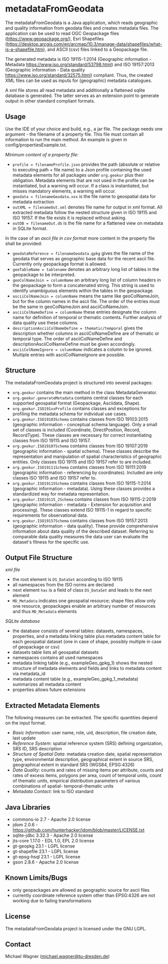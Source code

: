 # metadataFromGeodata
The metadataFromGeodata is a Java application, which reads geographic and quality information from geodata files and
creates metadata files. The application can be used to read OGC Geopackage files (https://www.geopackage.org/),
Esri Shapefiles (https://desktop.arcgis.com/en/arcmap/10.3/manage-data/shapefiles/what-is-a-shapefile.htm),
and ASCII (csv) files linked to a Geopackage file.

The generated metadata is ISO 19115-1:2014 (Geographic information - Metadata https://www.iso.org/standard/53798.html)
and ISO 19157:2013 (Geographic information - Data quality https://www.iso.org/standard/32575.html) compliant.
Thus, the created XML files can be used as inputs for (geographic) metadata catalogues.

A xml file stores all read metadata and additionally a flattened sqlite database is generated. 
The latter serves as an extension point to generate output in other standard compliant formats.


## Usage
Use the IDE of your choice and build, e.g., a jar file. The package needs one argument - the filename of a property file.
This file must contain all information to run the main method. An example is given in config/propertiesExample.txt.

*Minimum content of a property file*:
- `profile = filenameProfile.json` provides the path (absolute or relative to executing path + file name) to a Json profile
  containing the used metadata elements for all packages under `org.geokur` plus their obligation. Metadata elements that
  are not used in the profile can be instantiated, but a warning will occur. If a class is instantiated, but misses mandatory
  elements, a warning will occur.
- `geodata = filenameGeodata.xxx` is the file name to geospatial data for metadata extraction
- `outXML = filenameOut.xml` denotes file name for output in xml format. All extracted metadata follow the nested structure
  given in ISO 19115 and ISO 19157. If the file exists it is replaced without asking.
- `outDB = filenameOut.db` is the file name for a flattened view on metadata in SQLite format.

In the case of an *ascii file in csv format* more content in the property file shall be provided:
- `geodataReference = filenameGeodata.gpkg` gives the file name of the geodata that serves as geographic base data for
  the recent ascii file. Currently only geopackage format is allowed.
- `geoTableName = tablename` denotes an arbitrary long list of tables in the geopackage to be interpreted.
- `geoColNameJoin = columnName` an arbitrary long list of column headers in the geopackage to form a concatenated string.
  This string is used to identify unambiguous elements within the tables in the geopackage.
- `asciiColNameJoin = columnName` means the same like geoColNameJoin, but for the column names in the ascii file. The
  order of the entries must be the same in geoColNameJoin and asciiColNameJoin.
- `asciiColNameDefine = columnName` these entries designate the column name for definition of temporal or thematic contents.
  Further analysis of data quality use these columns.
- `descriptionAsciiColNameDefine = thematic/temporal` gives the description whether columns in asciiColNameDefine are of
  thematic or temporal type. The order of asciiColNameDefine and descriptionAsciiColNameDefine must be given accordingly.
- `asciiColNameIgnore = columnName` indicates a column to be ignored. Multiple entries with asciiColNameIgnore are possible.


## Structure
The metadataFromGeodata project is structured into several packages:
- `org.geokur` contains the main method in the class MetadataGenerator.
- `org.geokur.generateMetadata` contains central classes for each supported geospatial format (Geopackage, Asciidata, Shape).
- `org.geokur.ISO191xxProfile` contains classes and exceptions for profiling the metadata schema for individual use cases.
- `org.geokur.ISO19103Schema` contains classes from ISO 19103:2015 (geographic information - conceptual schema language).
  Only a small set of classes is included (Coordinate, DirectPosition, Record, RecordType). These classes are necessary for
  correct instantiating classes from ISO 19115 and ISO 19157.
- `org.geokur.ISO19107Schema` contains classes from ISO 19107:2019 (geographic information - spatial schema). These classes
  describe the representation and manipulation of spatial characteristics of geographic entities. Only classes ISO 19115
  and ISO 19157 refer to are included.
- `org.geokur.ISO19111Schema` contains classes from ISO 19111:2019 (geographic information - referencing by coordinates).
  Included are only classes ISO 19115 and ISO 19157 refer to.
- `org.geokur.ISO19115Schema` contains classes from ISO 19115-1:2014 (geographic information - metadata). Using these classes
  provides a standardized way for metadata representation.
- `org.geokur.ISO19115_2Schema` contains classes from ISO 19115-2:2019 (geographic information - metadata - Extension for
  acquisition and processing). These classes extend ISO 19115-1 in regard to specific requirements for observational data.
- `org.geokur.ISO19157Schema` contains classes from ISO 19157:2013 (geographic information - data quality). These provide
  comprehensive information about data quality of the described dataset. Referring to comparable data quality measures
  the data user can evaluate the dataset's fitness for the specific use.
  
  
## Output File Structure
*xml file*
- the root element is `DS_DataSet` according to ISO 19115
- all namespaces from the ISO norms are declared
- next element `has` is a field of class `DS_DataSet` and leads to the next element
- `MD_Metadata` indicates one geospatial resource; shape files allow only one resource, geopackages enable an arbitrary
  number of resources and thus `MD_Metadata` elements
  
*SQLite database*
- the database consists of several tables: datasets, namespaces, properties, and a metadata linking table plus metadata
  content table for each geospatial dataset (one in case of shape, possibly multiple in case of geopackage or csv)
- datasets table lists all geospatial datasets
- namespaces contains all used namespaces
- metadata linking table (e.g., exampleGeo_gpkg_1) shows the nested structure of metadata elements and fields and links to metadata
  content via metadata_id
- metadata content table (e.g., exampleGeo_gpkg_1_metadata) summarizes all metadata content
- properties allows future extensions


## Extracted Metadata Elements
The following measures can be extracted. The specific quantities depend on the input format.

- *Basic Information*: user name, role, uid, description, file creation date, last update
- *Reference System*: spatial reference system (SRS) defining organization, SRS ID, SRS description
- *Structure of Spatial Data*: metadata creation date, spatial representation type, environmental description, geographical
  extent in source SRS, geographical extent in standard SRS (WGS84, EPSG:4326)
- *Data Quality*: counts and rates of missing items per attribute, counts and rates of excess items, polygons per area,
  count of temporal units, count of thematic units, empirical distribution parameters of various combinations of spatial-
  temporal-thematic units
- *Metadata Contact*: link to ISO standard




## Java Libraries
- commons-io 2.7 - Apache 2.0 license
- jdom 2.0.6 - https://github.com/hunterhacker/jdom/blob/master/LICENSE.txt
- sqlite-jdbc 3.32.3 - Apache 2.0 license
- jts-core 1.17.0 - EDL 1.0, EPL 2.0 license
- gt-geopkg 23.1 - LGPL license
- gt-shapefile 23.1 - LGPL license
- gt-epsg-hsql 23.1 - LGPL license
- gson 2.8.6 - Apache 2.0 license


## Known Limits/Bugs
- only geopackages are allowed as geographic source for ascii files
- currently coordinate reference system other than EPSG:4326 are not working due to failing transformations


## License
The metadataFromGeodata project is licensed under the GNU LGPL. 


## Contact
Michael Wagner ([michael.wagner@tu-dresden.de](mailto:michael.wagner@tu-dresden.de))
